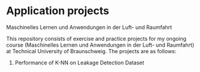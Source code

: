 # Application projects
Maschinelles Lernen und Anwendungen in der Luft- und Raumfahrt

This repository consists of exercise and practice projects for my ongoing course (Maschinelles Lernen und Anwendungen in der Luft- und Raumfahrt) at Technical University of Braunschweig.
The projects are as follows:

1. Performance of K-NN on Leakage Detection Dataset
